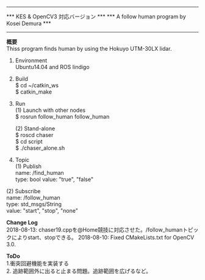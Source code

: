 **********************************************
*** KES & OpenCV3 対応バージョン            ***
*** A follow human program by Kosei Demura *** 
**********************************************


**概要**  
Thiss program finds human by using the Hokuyo UTM-30LX lidar.

1. Environment  
   Ubuntu14.04 and ROS Iindigo

2. Build  
   $ cd ~/catkin_ws  
   $ catkin_make

3. Run  
   (1) Launch with other nodes  
   $ rosrun follow_human follow_human  

   (2) Stand-alone  
   $ roscd chaser  
   $ cd script  
   $ ./chaser_alone.sh  

4. Topic   
  (1) Publish   
      name: /find_human   
      type: bool
      value: "true", "false"  
       
  (2) Subscribe   
      name: /follow_human  
      type: std_msgs/String  
      value: "start", "stop", "none"

**Change Log**  
2018-08-13: chaser19.cppを@Home競技に対応させた。/follow_humanトピックによりstart、stopできる。
2018-08-10: Fixed CMakeLists.txt for OpenCV 3.0.  

**ToDo**    
1.衝突回避機能を実装する  
2. 追跡範囲外に出ると止まる問題。追跡範囲を広げるなど。　
